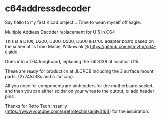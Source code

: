 # c64addressdecoder
Say hello to my first Kicad project... Time to wean myself off eagle.


Multiple Address Decoder replacement for U15 in C64


This is a D100, D200, D300, D500, D600 & D700 adapter board based on the schematics from Maciej Witkowiak @ https://github.com/ytmytm/c64-ciaide

Goes into a C64 longboard, replacing the 74LS138 at location U15.

These are ready for production at JLCPCB including the 3 surface mount parts. (2x74ls138s and a .1uf cap).

All you need for components are pinheaders for the motherboard socket, and then you can either solder on your wires to the output, or add header pins.

Thanks for Retro Tech Insanity (https://www.youtube.com/@retrotechinsanity3164) for the inspiration.


